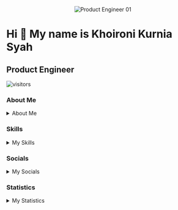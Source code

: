 <p align="center">
  <img alt="Product Engineer 01" src="https://github.com/zekhoi/zekhoi/assets/55708473/b609dc13-7958-403f-ae69-71dfa3c609c3">
</p>

# Hi 👋 My name is Khoironi Kurnia Syah

## Product Engineer

![visitors](https://visitor-badge.glitch.me/badge?page_id=zekhoi)

### About Me

<details>
    <summary>About Me</summary>
Mathematics student who really likes technology, especially website and application. Love to code, design, and think. Fast learner, curious about something new, looking for problems to solve.

- 🌍  I'm based in Indonesia
- 🖥️  See my portfolio at [Portfolio](https://zekhoi.dev)
- ✉️  You can contact me at [khoironidev@gmail.com](mailto:khoironidev@gmail.com)
- 🧠  I'm learning **Typescript** and **Golang**

</details>

### Skills

<details>
  <summary>My Skills</summary>
<p align="left">
<a href="https://nodejs.org/en/" target="_blank" rel="noreferrer"><img src="https://raw.githubusercontent.com/danielcranney/readme-generator/main/public/icons/skills/nodejs-colored.svg" width="36" height="36" alt="NodeJS" /></a>
<a href="https://go.dev/doc/" target="_blank" rel="noreferrer"><img src="https://raw.githubusercontent.com/danielcranney/readme-generator/main/public/icons/skills/go-colored.svg" width="36" height="36" alt="Go" /></a>
<a href="https://developer.mozilla.org/en-US/docs/Web/JavaScript" target="_blank" rel="noreferrer"><img src="https://raw.githubusercontent.com/danielcranney/readme-generator/main/public/icons/skills/javascript-colored.svg" width="36" height="36" alt="Javascript" /></a>
<a href="https://www.typescriptlang.org/" target="_blank" rel="noreferrer"><img src="https://raw.githubusercontent.com/danielcranney/readme-generator/main/public/icons/skills/typescript-colored.svg" width="36" height="36" alt="Typescript" /></a>
<a href="https://www.python.org/" target="_blank" rel="noreferrer"><img src="https://raw.githubusercontent.com/danielcranney/readme-generator/main/public/icons/skills/python-colored.svg" width="36" height="36" alt="Python" /></a>
<a href="https://www.php.net/" target="_blank" rel="noreferrer"><img src="https://raw.githubusercontent.com/danielcranney/readme-generator/main/public/icons/skills/php-colored.svg" width="36" height="36" alt="PHP" /></a>
<a href="https://reactjs.org/" target="_blank" rel="noreferrer"><img src="https://raw.githubusercontent.com/danielcranney/readme-generator/main/public/icons/skills/react-colored.svg" width="36" height="36" alt="React" /></a>
<a href="https://vuejs.org/" target="_blank" rel="noreferrer"><img src="https://raw.githubusercontent.com/danielcranney/readme-generator/main/public/icons/skills/vuejs-colored.svg" width="36" height="36" alt="Vue" /></a>
<a href="https://nextjs.org/docs" target="_blank" rel="noreferrer"><img src="https://raw.githubusercontent.com/danielcranney/readme-generator/main/public/icons/skills/nextjs-colored.svg" width="36" height="36" alt="NextJs" /></a>
<a href="https://nuxtjs.org/" target="_blank" rel="noreferrer"><img src="https://raw.githubusercontent.com/danielcranney/readme-generator/main/public/icons/skills/nuxtjs-colored.svg" width="36" height="36" alt="Nuxtjs" /></a>
<a href="https://expressjs.com/" target="_blank" rel="noreferrer"><img src="https://raw.githubusercontent.com/danielcranney/readme-generator/main/public/icons/skills/express-colored.svg" width="36" height="36" alt="Express" /></a>
<a href="https://laravel.com/" target="_blank" rel="noreferrer"><img src="https://raw.githubusercontent.com/danielcranney/readme-generator/main/public/icons/skills/laravel-colored.svg" width="36" height="36" alt="Laravel" /></a>
<a href="https://developer.mozilla.org/en-US/docs/Glossary/HTML5" target="_blank" rel="noreferrer"><img src="https://raw.githubusercontent.com/danielcranney/readme-generator/main/public/icons/skills/html5-colored.svg" width="36" height="36" alt="HTML5" /></a>
<a href="https://www.w3.org/TR/CSS/#css" target="_blank" rel="noreferrer"><img src="https://raw.githubusercontent.com/danielcranney/readme-generator/main/public/icons/skills/css3-colored.svg" width="36" height="36" alt="CSS3" /></a>
<a href="https://tailwindcss.com/" target="_blank" rel="noreferrer"><img src="https://raw.githubusercontent.com/danielcranney/readme-generator/main/public/icons/skills/tailwindcss-colored.svg" width="36" height="36" alt="TailwindCSS" /></a><a href="https://redux.js.org/" target="_blank" rel="noreferrer"><img src="https://raw.githubusercontent.com/danielcranney/readme-generator/main/public/icons/skills/redux-colored.svg" width="36" height="36" alt="Redux" /></a>
<a href="https://www.mongodb.com/" target="_blank" rel="noreferrer"><img src="https://raw.githubusercontent.com/danielcranney/readme-generator/main/public/icons/skills/mongodb-colored.svg" width="36" height="36" alt="MongoDB" /></a>
<a href="https://www.mysql.com/" target="_blank" rel="noreferrer"><img src="https://raw.githubusercontent.com/danielcranney/readme-generator/main/public/icons/skills/mysql-colored.svg" width="36" height="36" alt="MySQL" /></a>
<a href="https://www.postgresql.org/" target="_blank" rel="noreferrer"><img src="https://raw.githubusercontent.com/danielcranney/readme-generator/main/public/icons/skills/postgresql-colored.svg" width="36" height="36" alt="PostgreSQL" /></a>
<a href="https://www.heroku.com/" target="_blank" rel="noreferrer"><img src="https://raw.githubusercontent.com/danielcranney/readme-generator/main/public/icons/skills/heroku-colored.svg" width="36" height="36" alt="Heroku" /></a>
<a href="https://supabase.io/" target="_blank" rel="noreferrer"><img src="https://raw.githubusercontent.com/danielcranney/readme-generator/main/public/icons/skills/supabase-colored.svg" width="36" height="36" alt="Supabase" /></a>
<a href="https://www.figma.com/" target="_blank" rel="noreferrer"><img src="https://raw.githubusercontent.com/danielcranney/readme-generator/main/public/icons/skills/figma-colored.svg" width="36" height="36" alt="Figma" /></a>
</p>
</details>

### Socials

<details>
  <summary>My Socials</summary>
<p align="left"> 
  <a href="https://www.linkedin.com/in/khoironiks" target="_blank" rel="noreferrer"><img src="https://raw.githubusercontent.com/danielcranney/readme-generator/main/public/icons/socials/linkedin.svg" width="32" height="32" />
  </a> 
  <a href="https://www.polywork.com/zekhoi" target="_blank" rel="noreferrer">
    <img src="https://raw.githubusercontent.com/danielcranney/readme-generator/main/public/icons/socials/polywork.svg" width="32" height="32" />
  </a> 
  <a href="https://www.github.com/zekhoi" target="_blank" rel="noreferrer">
    <img src="https://raw.githubusercontent.com/danielcranney/readme-generator/main/public/icons/socials/github.svg" width="32" height="32" />
  </a> 
  <a href="https://www.twitter.com/zekhoi" target="_blank" rel="noreferrer">
    <img src="https://raw.githubusercontent.com/danielcranney/readme-generator/main/public/icons/socials/twitter.svg" width="32" height="32" />
  </a>
  <a href="https://www.facebook.com/zxkhoi" target="_blank" rel="noreferrer">
    <img src="https://raw.githubusercontent.com/danielcranney/readme-generator/main/public/icons/socials/facebook.svg" width="32" height="32" />
  </a> 
  <a href="http://www.instagram.com/zekhoi" target="_blank" rel="noreferrer">
    <img src="https://raw.githubusercontent.com/danielcranney/readme-generator/main/public/icons/socials/instagram.svg" width="32" height="32" />
  </a> 
  <a href="https://www.behance.com/zekhoi" target="_blank" rel="noreferrer">
    <img src="https://raw.githubusercontent.com/danielcranney/readme-generator/main/public/icons/socials/behance.svg" width="32" height="32" />
  </a> 
  <a href="https://www.dribbble.com/zekhoi" target="_blank" rel="noreferrer">
    <img src="https://raw.githubusercontent.com/danielcranney/readme-generator/main/public/icons/socials/dribbble.svg" width="32" height="32" />
  </a> 
  <a href="http://www.medium.com/@zekhoi" target="_blank" rel="noreferrer">
    <img src="https://raw.githubusercontent.com/danielcranney/readme-generator/main/public/icons/socials/medium.svg" width="32" height="32" />
  </a> 
  <a href="https://zekhoi.hashnode.dev" target="_blank" rel="noreferrer">
    <img src="https://raw.githubusercontent.com/danielcranney/readme-generator/main/public/icons/socials/hashnode.svg" width="32" height="32" />
  </a>
  <a href="https://www.dev.to/zekhoi" target="_blank" rel="noreferrer">
    <img src="https://raw.githubusercontent.com/danielcranney/readme-generator/main/public/icons/socials/devdotto.svg" width="32" height="32" />
  </a> 
</p>
</details>

### Statistics

<details>
    <summary>My Statistics</summary>

<a href="http://www.github.com/zekhoi"><img src="https://github-readme-stats.vercel.app/api?username=zekhoi&show_icons=true&hide=&count_private=true&title_color=3382ed&text_color=ffffff&icon_color=6366f1&bg_color=1c1917&hide_border=true&show_icons=true" alt="zekhoi's GitHub stats" /></a>

<a href="http://www.github.com/zekhoi"><img src="https://github-readme-streak-stats.herokuapp.com/?user=zekhoi&stroke=ffffff&background=1c1917&ring=3382ed&fire=3382ed&currStreakNum=ffffff&currStreakLabel=3382ed&sideNums=ffffff&sideLabels=ffffff&dates=ffffff&hide_border=true" /></a>

<!--START_SECTION:waka-->

```txt
From: 13 December 2021 - To: 02 June 2025

Total Time: 2,319 hrs 58 mins

TypeScript                 1,402 hrs 9 mins███████████████░░░░░░░░░░   60.44 %
Python                     385 hrs 38 mins ████░░░░░░░░░░░░░░░░░░░░░   16.62 %
JavaScript                 293 hrs 36 mins ███░░░░░░░░░░░░░░░░░░░░░░   12.66 %
JSON                       43 hrs 53 mins  ▒░░░░░░░░░░░░░░░░░░░░░░░░   01.89 %
Bash                       35 hrs 6 mins   ▒░░░░░░░░░░░░░░░░░░░░░░░░   01.51 %
YAML                       24 hrs 40 mins  ▒░░░░░░░░░░░░░░░░░░░░░░░░   01.06 %
CSV                        23 hrs 49 mins  ▒░░░░░░░░░░░░░░░░░░░░░░░░   01.03 %
Other                      21 hrs          ▒░░░░░░░░░░░░░░░░░░░░░░░░   00.91 %
Docker                     18 hrs 12 mins  ▒░░░░░░░░░░░░░░░░░░░░░░░░   00.78 %
Markdown                   13 hrs 38 mins  ░░░░░░░░░░░░░░░░░░░░░░░░░   00.59 %
```

<!--END_SECTION:waka-->

### Support Me

<a href="https://www.buymeacoffee.com/zekhoi"><img src="https://cdn.buymeacoffee.com/buttons/v2/default-yellow.png" width="200" /></a>

</details>
